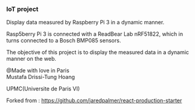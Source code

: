 ### IoT project

Display data measured by Raspberry Pi 3 in a dynamic manner.

Rasp5berry Pi 3 is connected with a ReadBear Lab  nRF51822, which in turns
connected to a Bosch BMP085 sensors.

The objective of this project is to display the measured data
in a dynamic manner on the web.

@Made with love in Paris </br>
Mustafa Drissi-Tung Hoang </br>

UPMC(Universite de Paris VI) </br>

Forked from : https://github.com/jaredpalmer/react-production-starter